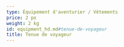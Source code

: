 ```yaml
---
type: Équipement d'aventurier / Vêtements
price: 2 po
weight: 2 kg
id: equipment_hd.md#tenue-de-voyageur
title: Tenue de voyageur
---
```


